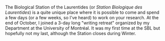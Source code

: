 <!--
.. title: 034
.. slug: 034
.. date: 2024-10-25
.. tags: 
.. category: 
.. link: 
.. description: 
.. type: text
.. status: draft
-->

The Biological Station of the Laurentides (or *Station Biologique des Laurentides*) is a quite unique place where it is possible to come and spend a few days (or a few weeks, so I've heard) to work on your research. At the end of October, I joined a 3-day long "writing retreat" organized by my Department at the University of Montréal. It was my first time at the SBL but hopefully not my last, although the Station closes during Winter.

